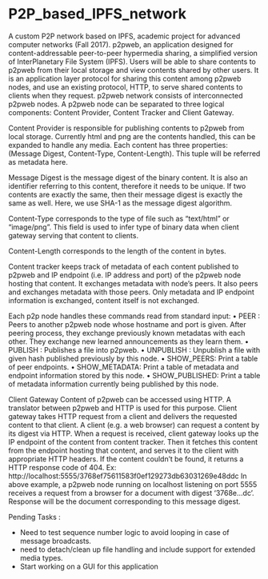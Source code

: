 # P2P_based_IPFS_network
A custom P2P network based on IPFS, academic project for advanced computer networks (Fall 2017).
p2pweb, an application designed for content-addressable peer-to-peer hypermedia sharing, a simplified version of InterPlanetary File
System (IPFS). Users will be able to share contents to p2pweb from their local storage and view contents shared by other users. It is an application layer protocol for sharing this content among p2pweb nodes, and use an existing protocol, HTTP, to serve shared
contents to clients when they request.
p2pweb network consists of interconnected p2pweb nodes. A p2pweb node can be separated to three logical components: Content Provider, Content Tracker and Client Gateway.

Content Provider is responsible for publishing contents to p2pweb from local storage. Currently html and png are the contents handled, this can be expanded to handle any media. Each content has three properties: (Message Digest, Content-Type, Content-Length). This
tuple will be referred as metadata here. 

Message Digest is the message digest of the binary content. It is also an identifier referring to this content, therefore it needs to be unique. If two contents are exactly the same, then their message digest is exactly the same as well. Here, we use SHA-1 as the message digest algorithm.

Content-Type corresponds to the type of file such as “text/html” or “image/png”. This field is used to infer type of binary data when client gateway serving that content to clients.

Content-Length corresponds to the length of the content in bytes.

Content tracker keeps track of metadata of each content published to p2pweb and IP endpoint (i.e. IP address and port) of the p2pweb node hosting that content. It exchanges metadata with node’s peers. It also peers and exchanges metadata with those peers. Only 
metadata and IP endpoint information is exchanged, content itself is not exchanged.

Each p2p node handles these commands read from standard input:
• PEER <peer-hostname> <peer-port>: Peers to another p2pweb node whose hostname and port is given. After peering process, they exchange previously known metadatas with each other. They exchange new learned announcements as they learn them.
• PUBLISH <filename>: Publishes a file into p2pweb. 
• UNPUBLISH <hash>: Unpublish a file with given hash published previously by this node.
• SHOW_PEERS: Print a table of peer endpoints.
• SHOW_METADATA: Print a table of metadata and endpoint information stored by this node.
• SHOW_PUBLISHED: Print a table of metadata information currently being published by this node.

Client Gateway
Content of p2pweb can be accessed using HTTP. A translator between p2pweb and HTTP is
used for this purpose. Client gateway takes HTTP request from a client and delivers the requested content to that client.
A client (e.g. a web browser) can request a content by its digest via HTTP. When a request is received, client gateway looks up the IP endpoint of the content from content tracker. Then it fetches this content from the endpoint hosting that content, and serves it to the client with appropriate HTTP headers. If the content couldn’t be found, it returns a HTTP response code of 404.
Ex: http://localhost:5555/3768ef75611583f0ef129273db63031269e48ddc
In above example, a p2pweb node running on localhost listening on port 5555 receives a request from a browser for a document with digest ‘3768e...dc’. Response will be the document corresponding to this message digest.


Pending Tasks :
* Need to test sequence number logic to avoid looping in case of message broadcasts.
* need to detach/clean up file handling and include support for extended media types.
* Start working on a GUI for this application
